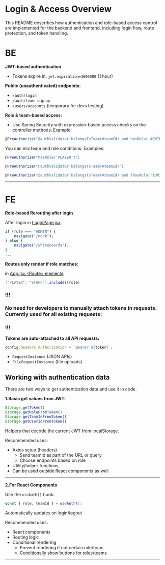 # Login & Access Overview

This README describes how authentication and role-based access control are implemented for the backend and frontend, including login flow, route protection, and token handling.

# BE

**JWT-based authentication**
- Tokens expire in: `jwt.expiration=3600000` (1 hour)

**Public (unauthenticated) endpoints:**

- `/auth/login`
- `/auth/team-signup`
- `/users/accounts` (temporary for devs testing)

**Role & team-based access:**

- Use Spring Security with expression-based access checks on the controller methods. Example:

```js
@PreAuthorize("@authValidator.belongsToTeam(#teamId) and hasRole('ADMIN')")
```

You can mix team and role conditions. Examples:

```js
@PreAuthorize("hasRole('PLAYER')")

@PreAuthorize("@authValidator.belongsToTeam(#teamId)")

@PreAuthorize("@authValidator.belongsToTeam(#teamId) and (hasRole('ADMIN') or hasRole('STAFF'))")
```

---

# FE

**Role-based Rerouting after login**

After login in [LoginPage.jsx](https://github.com/andreea-lipan/beyond-ball/blob/c653bb39b4a66cc7e553aec224d55fd00f157276/beyond-ball-fe/src/pages/auth/LoginPage.jsx):

```js
if (role === "ADMIN") {
    navigate("/mock");
} else {
    navigate("/whiteboards");
}
...
```

**Routes only render if role matches:**

in [App.jsx \<Route\> elements](https://github.com/andreea-lipan/beyond-ball/blob/c653bb39b4a66cc7e553aec224d55fd00f157276/beyond-ball-fe/src/App.jsx):

```js
["PLAYER", "STAFF"].includes(role)
```

### !!!
### No need for developers to manually attach tokens in requests. Currently used for all existing requests:
### !!!

**Tokens are auto-attached to all API requests:**

```js
config.headers.Authorization = `Bearer ${token}`;
```

- `RequestInstance` (JSON APIs)
- `FileRequestInstance` (file uploads)

## Working with authentication data

There are two ways to get authentication data and use it in code.

**1.Basic get values from JWT:**

```js
Storage.getToken()
Storage.getRoleFromToken()
Storage.getTeamIdFromToken()
Storage.getUserIdFromToken()
```

Helpers that decode the current JWT from localStorage.

Recommended uses:
- Axios setup (headers)
    - Send teamId as part of the URL or query
    - Choose endpoints based on role
- Utility/helper functions
- Can be used outside React components as well

---

**2.For React Components**

Use the `useAuth()` hook:

```js
const { role, teamId } = useAuth();
```

Automatically updates on login/logout

Recommended uses:
- React components
- Routing logic
- Conditional rendering 
    - Prevent rendering if not certain role/team
    - Conditionally show buttons for roles/teams

---